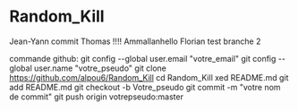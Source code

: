 # Random_Kill
Jean-Yann commit
Thomas !!!! 
Ammallanhello
Florian test branche 2

commande github:
git config --global user.email "votre_email"
git config --global user.name  "votre_pseudo"
git clone https://github.com/alpou6/Random_Kill
cd Random_Kill
xed README.md
git add README.md
git checkout -b Votre_pseudo
git commit -m "votre nom de commit"
git push origin votrepseudo:master


